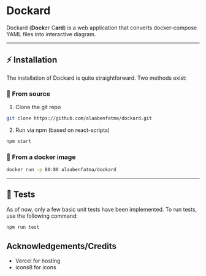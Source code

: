 # Dockard
Dockard (**Dock**er C**ard**) is a web application that converts docker-compose YAML files into interactive diagram.

---
## ⚡ Installation
The installation of Dockard is quite straightforward. Two methods exist:

### 🌿 From source
1. Clone the git repo
```bash
git clone https://github.com/alaabenfatma/dockard.git
```
2. Run via npm (based on react-scripts)
```bash
npm start
```


### 🐋 From a docker image
```bash
docker run -p 80:80 alaabenfatma/dockard
```

---
## 🧪 Tests
As of now, only a few basic unit tests have been implemented.
To run tests, use the following command:
```bash
npm run test
```

## Acknowledgements/Credits
- Vercel for hosting
- icons8 for icons